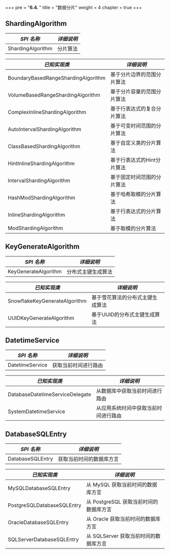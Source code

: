 +++
pre = "<b>6.4. </b>"
title = "数据分片"
weight = 4
chapter = true
+++

## ShardingAlgorithm

| *SPI 名称*                           | *详细说明*                |
| ----------------------------------- | ------------------------ |
| ShardingAlgorithm                   | 分片算法                   |

| *已知实现类*                          | *详细说明*                |
| ----------------------------------- | ------------------------ |
| BoundaryBasedRangeShardingAlgorithm | 基于分片边界的范围分片算法    |
| VolumeBasedRangeShardingAlgorithm   | 基于分片容量的范围分片算法    |
| ComplexInlineShardingAlgorithm      | 基于行表达式的复合分片算法    |
| AutoIntervalShardingAlgorithm       | 基于可变时间范围的分片算法    |
| ClassBasedShardingAlgorithm         | 基于自定义类的分片算法       |
| HintInlineShardingAlgorithm         | 基于行表达式的Hint分片算法    |
| IntervalShardingAlgorithm           | 基于固定时间范围的分片算法    |
| HashModShardingAlgorithm            | 基于哈希取模的分片算法       |
| InlineShardingAlgorithm             | 基于行表达式的分片算法       |
| ModShardingAlgorithm                | 基于取模的分片算法          |

## KeyGenerateAlgorithm

| *SPI 名称*                    | *详细说明*                    |
| ----------------------------- | ---------------------------- |
| KeyGenerateAlgorithm          | 分布式主键生成算法             |

| *已知实现类*                   | *详细说明*                    |
| ----------------------------- | ---------------------------- |
| SnowflakeKeyGenerateAlgorithm | 基于雪花算法的分布式主键生成算法 |
| UUIDKeyGenerateAlgorithm      | 基于UUID的分布式主键生成算法    |

## DatetimeService

| *SPI 名称*                       | *详细说明*                     |
| ------------------------------- | ----------------------------- |
| DatetimeService                 | 获取当前时间进行路由              |

| *已知实现类*                      | *详细说明*                      |
| ------------------------------- | ----------------------------- |
| DatabaseDatetimeServiceDelegate | 从数据库中获取当前时间进行路由      |
| SystemDatetimeService           | 从应用系统时间中获取当前时间进行路由 |

## DatabaseSQLEntry

| *SPI 名称*                 | *详细说明*                          |
| -------------------------- | ---------------------------------- |
| DatabaseSQLEntry           | 获取当前时间的数据库方言              |

| *已知实现类*                | *详细说明*                          |
| -------------------------- | ---------------------------------- |
| MySQLDatabaseSQLEntry      | 从 MySQL 获取当前时间的数据库方言     |
| PostgreSQLDatabaseSQLEntry | 从 PostgreSQL 获取当前时间的数据库方言|
| OracleDatabaseSQLEntry     | 从 Oracle 获取当前时间的数据库方言    |
| SQLServerDatabaseSQLEntry  | 从 SQLServer 获取当前时间的数据库方言 |
